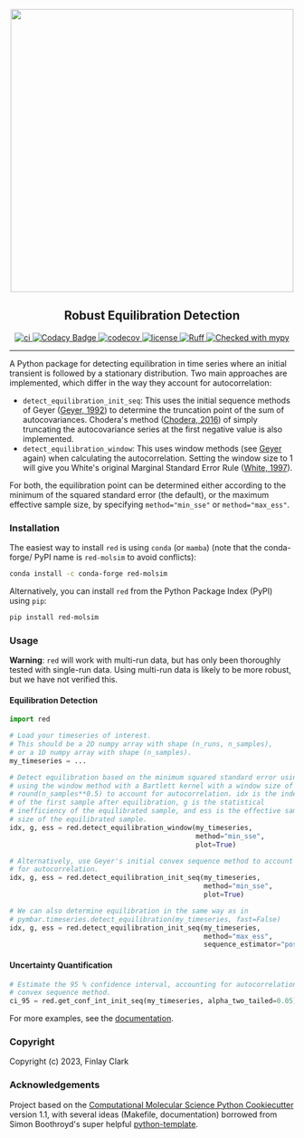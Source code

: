 
<p align="center">
  <img src="https://github.com/fjclark/red/assets/90148170/5b0cf397-f902-4a43-9323-6414aa408d1a" width="500">
</p>

<h2 align="center">Robust Equilibration Detection</h2>

<p align="center">
  <a href="https://github.com/fjclark/red/actions?query=workflow%3ACI">
    <img alt="ci" src="https://github.com/fjclark/red/workflows/CI/badge.svg" />
  </a>
  <a href="https://app.codacy.com/gh/fjclark/red/dashboard?utm_source=gh&utm_medium=referral&utm_content=&utm_campaign=Badge_grade">
    <img alt="Codacy Badge" src="https://app.codacy.com/project/badge/Grade/fff40e5573f847399bee98eef495f8c6" />
  </a>
  <a href="https://codecov.io/gh/fjclark/red/branch/main">
    <img alt="codecov" src="https://codecov.io/gh/fjclark/red/branch/main/graph/badge.svg" />
  </a>
  <a href="https://opensource.org/licenses/MIT">
    <img alt="license" src="https://img.shields.io/badge/License-MIT-yellow.svg" />
  </a>
  <a href="https://github.com/astral-sh/ruff">
    <img alt="Ruff" src="https://img.shields.io/endpoint?url=https://raw.githubusercontent.com/astral-sh/ruff/main/assets/badge/v2.json" />
  </a>
  <a href="https://mypy-lang.org/">
    <img alt="Checked with mypy" src="https://www.mypy-lang.org/static/mypy_badge.svg" />
  </a>
</p>

---


A Python package for detecting equilibration in time series where an initial transient is followed by a stationary distribution. Two main approaches are implemented, which differ in the way they account for autocorrelation:

  - `detect_equilibration_init_seq`: This uses the initial sequence methods of Geyer ([Geyer, 1992](https://www.jstor.org/stable/2246094)) to determine the truncation point of the sum of autocovariances. Chodera's method ([Chodera, 2016](https://pubs.acs.org/doi/full/10.1021/acs.jctc.5b00784)) of simply truncating the autocovariance series at the first negative value is also implemented.
  - `detect_equilibration_window`: This uses window methods (see [Geyer](https://www.jstor.org/stable/2246094) again) when calculating the
autocorrelation. Setting the window size to 1 will give you White's original Marginal Standard Error Rule ([White, 1997](https://journals.sagepub.com/doi/abs/10.1177/003754979706900601)).

For both, the equilibration point can be determined either according to the minimum of the squared standard error (the default), or the maximum effective sample size, by specifying `method="min_sse"` or `method="max_ess"`.

### Installation

The easiest way to install `red` is using `conda` (or `mamba`) (note that the conda-forge/ PyPI name is `red-molsim` to avoid conflicts):

```bash
conda install -c conda-forge red-molsim
```

Alternatively, you can install `red` from the Python Package Index (PyPI) using `pip`:

```bash
pip install red-molsim
```

### Usage

**Warning**: `red` will work with multi-run data, but has only been thoroughly tested with single-run data. Using multi-run data is likely to be more robust, but we have not verified this.

#### Equilibration Detection

```python
import red

# Load your timeseries of interest.
# This should be a 2D numpy array with shape (n_runs, n_samples),
# or a 1D numpy array with shape (n_samples).
my_timeseries = ...

# Detect equilibration based on the minimum squared standard error using
# using the window method with a Bartlett kernel with a window size of
# round(n_samples**0.5) to account for autocorrelation. idx is the index
# of the first sample after equilibration, g is the statistical
# inefficiency of the equilibrated sample, and ess is the effective sample
# size of the equilibrated sample.
idx, g, ess = red.detect_equilibration_window(my_timeseries,
                                              method="min_sse",
                                              plot=True)

# Alternatively, use Geyer's initial convex sequence method to account
# for autocorrelation.
idx, g, ess = red.detect_equilibration_init_seq(my_timeseries,
                                                method="min_sse",
                                                plot=True)

# We can also determine equilibration in the same way as in
# pymbar.timeseries.detect_equilibration(my_timeseries, fast=False)
idx, g, ess = red.detect_equilibration_init_seq(my_timeseries,
                                                method="max_ess",
                                                sequence_estimator="positive")
```

#### Uncertainty Quantification

```python
# Estimate the 95 % confidence interval, accounting for autocorrelation using Geyer's initial
# convex sequence method.
ci_95 = red.get_conf_int_init_seq(my_timeseries, alpha_two_tailed=0.05)

```

For more examples, see the [documentation](https://fjclark.github.io/red/latest/examples/).

### Copyright

Copyright (c) 2023, Finlay Clark


### Acknowledgements

Project based on the
[Computational Molecular Science Python Cookiecutter](https://github.com/molssi/cookiecutter-cms) version 1.1, with several ideas (Makefile, documentation) borrowed from Simon Boothroyd's super helpful [python-template](https://github.com/SimonBoothroyd/python-template).
